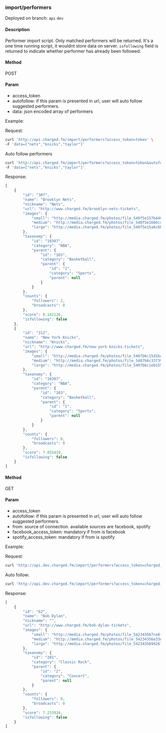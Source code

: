### **import/performers**

Deployed on branch: `api` `dev`

#### **Description**

Performer import script. Only matched performers will be returned. It's a one time running script, it wouldnt store data on server. `isfollowing` field is returned to indicate whether performer has already been followed.

#### **Method**

POST

#### **Param**

- access_token
- autofollow: if this param is presented in url, user will auto follow suggested performers.
- data: json encoded array of performers

Example:

Request:
```sh
curl 'http://api.charged.fm/import/performers?access_token=token' \
-F 'data=["nets","knicks","taylor"]'
```
Auto follow performers
```sh
curl 'http://api.charged.fm/import/performers?access_token=token&autofollow' \
-F 'data=["nets","knicks","taylor"]'
```


Response:
```javascript
[
    {
        "id": "307",
        "name": "Brooklyn Nets",
        "nickname": "Nets",
        "url": "http://www.charged.fm/brooklyn-nets-tickets",
        "images": {
            "small": "http://media.charged.fm/photos/file_540f5e157b440.jpg",
            "medium": "http://media.charged.fm/photos/file_540f5e1666cce.jpg",
            "large": "http://media.charged.fm/photos/file_540f5e15a6c6b.jpg"
        },
        "taxonomy": {
            "id": "10307",
            "category": "NBA",
            "parent": {
                "id": "103",
                "category": "Basketball",
                "parent": {
                    "id": "1",
                    "category": "Sports",
                    "parent": null
                }
            }
        },
        "counts": {
            "followers": 2,
            "broadcasts": 0
        },
        "score": 8.142126,
        "isfollowing": false
    },
    {
        "id": "312",
        "name": "New York Knicks",
        "nickname": "Knicks",
        "url": "http://www.charged.fm/new-york-knicks-tickets",
        "images": {
            "small": "http://media.charged.fm/photos/file_5407b6c15d1ba.jpg",
            "medium": "http://media.charged.fm/photos/file_5407b6c33739c.jpg",
            "large": "http://media.charged.fm/photos/file_5407b6c1eb155.jpg"
        },
        "taxonomy": {
            "id": "10307",
            "category": "NBA",
            "parent": {
                "id": "103",
                "category": "Basketball",
                "parent": {
                    "id": "1",
                    "category": "Sports",
                    "parent": null
                }
            }
        },
        "counts": {
            "followers": 0,
            "broadcasts": 0
        },
        "score": 7.855419,
        "isfollowing": false
    }
]
```

#### **Method**

GET

#### **Param**

- access_token
- autofollow: if this param is presented in url, user will auto follow suggested performers.
- from: source of connection. available sources are facebook, spotify
- facebook_access_token: mandatory if from is facebook
- spotify_access_token: mandatory if from is spotify

Example:

Request:
```sh
curl 'http://api.dev.charged.fm/import/performers?access_token=charged_access_token&from=facebook&facebook_access_token=facebook_token'
```
Auto follow: 
```sh
curl 'http://api.dev.charged.fm/import/performers?access_token=charged_access_token&from=facebook&facebook_access_token=facebook_token&autofollow'
```

Response:
```javascript
[
    {
        "id": "62",
        "name": "Bob Dylan",
        "nickname": "",
        "url": "http://www.charged.fm/bob-dylan-tickets",
        "images": {
            "small": "http://media.charged.fm/photos/file_542343567ce6f.jpg",
            "medium": "http://media.charged.fm/photos/file_54234356e33e1.jpg",
            "large": "http://media.charged.fm/photos/file_5423435694267.jpg"
        },
        "taxonomy": {
            "id": "201",
            "category": "Classic Rock",
            "parent": {
                "id": "2",
                "category": "Concert",
                "parent": null
            }
        },
        "counts": {
            "followers": 0,
            "broadcasts": 0
        },
        "score": 7.233924,
        "isfollowing": false
    }
]
```



